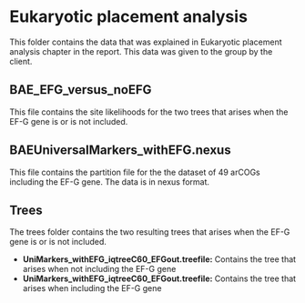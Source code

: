 # Eukaryotic placement analysis
This folder contains the data that was explained in Eukaryotic placement analysis chapter in the report. This data was given to the group by the client.

## BAE_EFG_versus_noEFG
This file contains the site likelihoods for the two trees that arises when the EF-G gene is or is not included.

## BAEUniversalMarkers_withEFG.nexus
This file contains the partition file for the the dataset of 49 arCOGs including the EF-G gene. The data is in nexus format.

## Trees
The trees folder contains the two resulting trees that arises when the EF-G gene is or is not included.
  - **UniMarkers_withEFG_iqtreeC60_EFGout.treefile:**  Contains the tree that arises when not including the EF-G gene  
  - **UniMarkers_withEFG_iqtreeC60_EFGout.treefile:**  Contains the tree that arises when including the EF-G gene
    
